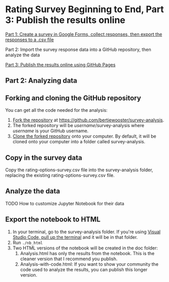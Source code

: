 # Rating Survey Beginning to End, Part 3: Publish the results online

[Part 1: Create a survey in Google Forms, collect responses, then export the responses to a .csv file](/2022/03/20/survey-pipeline-1.html)

Part 2: Import the survey response data into a GitHub repository, then analyze the data

[Part 3: Publish the results online using GitHub Pages](/2022/03/26/survey-pipeline-3.html)

## Part 2: Analyzing data

## Forking and cloning the GitHub repository
You can get all the code needed for the analysis:
1. [Fork the repository](https://docs.github.com/en/repositories/creating-and-managing-repositories/cloning-a-repository) at https://github.com/bertiewooster/survey-analysis.
2. The forked repository will be *username*/survey-analysis where *username* is your GitHub username.
3. [Clone the forked repository](https://docs.github.com/en/enterprise-cloud@latest/repositories/creating-and-managing-repositories/cloning-a-repository) onto your computer. By default, it will be cloned onto your computer into a folder called survey-analysis.

## Copy in the survey data
Copy the rating-options-survey.csv file into the survey-analysis folder, replacing the existing rating-options-survey.csv file.

## Analyze the data
TODO How to customize Jupyter Notebook for their data

## Export the notebook to HTML
1. In your terminal, go to the survey-analysis folder. If you're using [Visual Studio Code, pull up the terminal](https://code.visualstudio.com/docs/editor/integrated-terminal) and it will be in that folder.
2. Run `./nb_html`
3. Two HTML versions of the notebook will be created in the doc folder:
    1. Analysis.html has only the results from the notebook. This is the cleaner version that I recommend you publish.
    2. Analysis-with-code.html: If you want to show your community the code used to analyze the results, you can publish this longer version.
